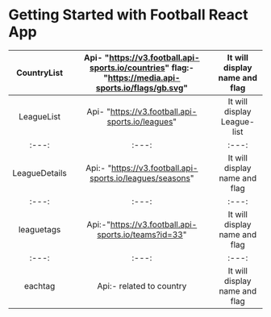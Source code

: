 # Getting Started with Football  React App
|CountryList|Api- "https://v3.football.api-sports.io/countries" flag:- "https://media.api-sports.io/flags/gb.svg"|It will display name and flag|
|:---:|:---:|:---:|
|LeagueList|Api- "https://v3.football.api-sports.io/leagues"|It will display League-list|
|:---:|:---:|:---:|
|LeagueDetails|Api:- "https://v3.football.api-sports.io/leagues/seasons"|It will display name and flag|
|:---:|:---:|:---:|
|leaguetags|Api:-"https://v3.football.api-sports.io/teams?id=33"|It will display name and flag|
|:---:|:---:|:---:|
|eachtag|Api:- related to country|It will display name and flag|
